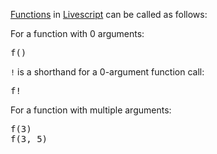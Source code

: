 [Functions](livescript-functions) in [Livescript](livescript) can be called as follows:

For a function with 0 arguments:

<pre>f()</pre>

<code>!</code> is a shorthand for a 0-argument function call:

<pre>f!</pre>

For a function with multiple arguments:

<pre>
f(3)
f(3, 5)
</pre>
